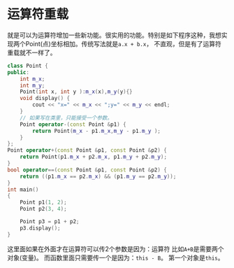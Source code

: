 # 运算符重载

就是可以为运算符增加一些新功能。很实用的功能。特别是如下程序这种，我想实现两个Point(点)坐标相加。传统写法就是`a.x + b.x`， 不直观，但是有了运算符重载就不一样了。

```c++
class Point {
public:
	int m_x;
	int m_y;
	Point(int x, int y ):m_x(x),m_y(y){}
	void display() {
		cout << "x=" << m_x << ";y=" << m_y << endl;
	}
    // 如果写在类里，只能接受一个参数。
	Point operator-(const Point &p1) {
		return Point(m_x - p1.m_x,m_y - p1.m_y );
	}
};
Point operator+(const Point &p1, const Point &p2) {
	return Point(p1.m_x + p2.m_x, p1.m_y + p2.m_y);
}
bool operator==(const Point &p1, const Point &p2) {
	return ((p1.m_x == p2.m_x) && (p1.m_y == p2.m_y));
}
int main()
{
	Point p1(1, 2);
	Point p2(3, 4);

	Point p3 = p1 + p2;
	p3.display();
}
```

这里面如果在外面才在运算符可以传2个参数是因为：运算符 比如`A+B`是需要两个对象(变量)。 而函数里面只需要传一个是因为：`this - B`。 第一个对象是`this`。